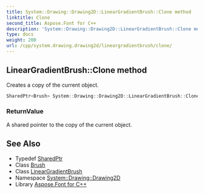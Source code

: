 ```yaml
---
title: System::Drawing::Drawing2D::LinearGradientBrush::Clone method
linktitle: Clone
second_title: Aspose.Font for C++
description: 'System::Drawing::Drawing2D::LinearGradientBrush::Clone method. Creates a copy of the current object in C++.'
type: docs
weight: 200
url: /cpp/system.drawing.drawing2d/lineargradientbrush/clone/
---
```

## LinearGradientBrush::Clone method


Creates a copy of the current object.

```cpp
SharedPtr<Brush> System::Drawing::Drawing2D::LinearGradientBrush::Clone() override
```


### ReturnValue

A shared pointer to the copy of the current object.

## See Also

* Typedef [SharedPtr](../../../system/sharedptr/)
* Class [Brush](../../../system.drawing/brush/)
* Class [LinearGradientBrush](../)
* Namespace [System::Drawing::Drawing2D](../../)
* Library [Aspose.Font for C++](../../../)
